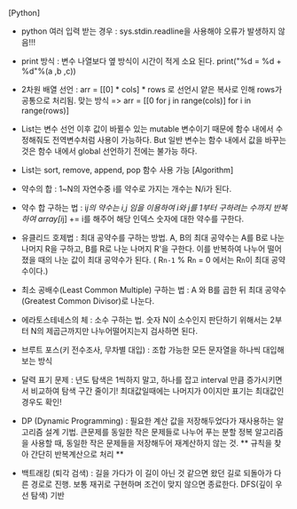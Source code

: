 [Python]
- python 여러 입력 받는 경우 : sys.stdin.readline을 사용해야 오류가 발생하지 않음!!!
- print 방식 : 변수 나열보다 옆 방식이 시간이 적게 소요 된다. print("%d = %d + %d"%(a ,b ,c))
- 2차원 배열 선언 : arr = [[0] * cols] * rows 로 선언시 얕은 복사로 인해 rows가 공통으로 처리됨. 
                   맞는 방식 => arr = [[0 for j in range(cols)] for i in range(rows)]
- List는 변수 선언 이후 값이 바뀔수 있는 mutable 변수이기 때문에 함수 내에서 수정해줘도 전역변수처럼 사용이 가능하다.
  But 일반 변수는 함수 내에서 값을 바꾸는 것은 함수 내에서 global 선언하기 전에는 불가능 하다.
- List는 sort, remove, append, pop 함수 사용 가능
[Algorithm]
- 약수의 합 : 1~N의 자연수중 i를 약수로 가지는 개수는 N/i가 된다.
- 약수 합 구하는 법 : i*j의 약수는 i,j 임을 이용하여 i와 j를 1부터 구하려는 수까지 반복하여 array[i*j] += i를 해주어 해당 인덱스 숫자에 대한 약수를 구한다.
- 유클리드 호제법 : 최대 공약수를 구하는 방법. A, B의 최대 공약수는 A를 B로 나눈 나머지 R을 구하고, B를 R로 나눈 나머지 R'을 구한다. 이를 반복하여 나누어 떨어졌을 때의 나눈 값이 최대 공약수가 된다. ( R`n-1` % R`n` = 0 에서는 R`n`이 최대 공약수이다.)
- 최소 공배수(Least Common Multiple) 구하는 법 : A 와 B를 곱한 뒤 최대 공약수(Greatest Common Divisor)로 나눈다.
- 에라토스테네스의 체 : 소수 구하는 법. 숫자 N이 소수인지 판단하기 위해서는 2부터 N의 제곱근까지만 나누어떨어지는지 검사하면 된다.
- 브루트 포스(키 전수조사, 무차별 대입) : 조합 가능한 모든 문자열을 하나씩 대입해 보는 방식

- 달력 표기 문제 : 년도 탐색은 1씩하지 말고, 하나를 잡고 interval 만큼 증가시키면서 비교하여 탐색 구간 줄이기! 최대값일때에는 나머지가 0이지만 표기는 최대값인 경우도 확인!

- DP (Dynamic Programming) : 필요한 계산 값을 저장해두었다가 재사용하는 알고리즘 설계 기법. 큰문제를 동일한 작은 문제들로 나누어 푸는 분할 정복 알고리즘을 사용할 때, 동일한 작은 문제들을 저장해두어 재계산하지 않는 것. ** 규칙을 찾아 간단히 반복계산으로 처리 **

- 백트래킹 (퇴각 검색) : 길을 가다가 이 길이 아닌 것 같으면 왔던 길로 되돌아가 다른 경로로 진행. 보통 재귀로 구현하며 조건이 맞지 않으면 종료한다. DFS(깊이 우선 탐색) 기반
